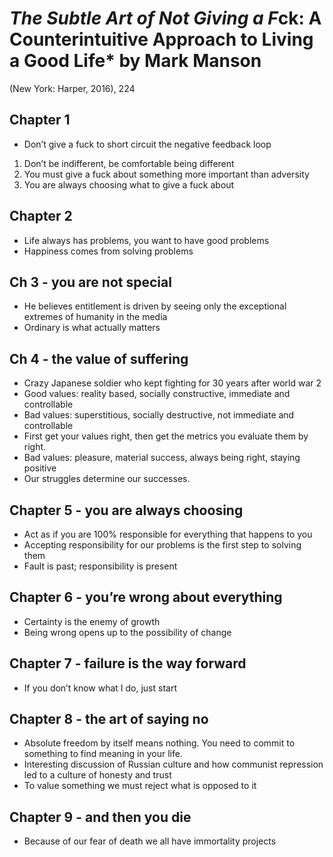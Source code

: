 # *The Subtle Art of Not Giving a F*ck: A Counterintuitive Approach to Living a Good Life* by Mark Manson

(New York: Harper, 2016), 224


## Chapter 1

- Don’t give a fuck to short circuit the negative feedback loop

1. Don’t be indifferent, be comfortable being different 
2. You must give a fuck about something more important than adversity 
3. You are always choosing what to give a fuck about 


## Chapter 2

- Life always has problems, you want to have good problems 
- Happiness comes from solving problems 


## Ch 3 - you are not special

- He believes entitlement is driven by seeing only the exceptional extremes of humanity in the media 
- Ordinary is what actually matters


## Ch 4 - the value of suffering

- Crazy Japanese soldier who kept fighting for 30 years after world war 2
- Good values: reality based, socially constructive, immediate and controllable
- Bad values: superstitious, socially destructive, not immediate and controllable 
- First get your values right, then get the metrics you evaluate them by right. 
- Bad values: pleasure, material success, always being right, staying positive 
- Our struggles determine our successes. 


## Chapter 5 - you are always choosing 

- Act as if you are 100% responsible for everything that happens to you 
- Accepting responsibility for our problems is the first step to solving them
- Fault is past; responsibility is present 


## Chapter 6 - you’re wrong about everything 

- Certainty is the enemy of growth 
- Being wrong opens up to the possibility of change 


## Chapter 7 - failure is the way forward 

- If you don’t know what I do, just start


## Chapter 8 - the art of saying no

- Absolute freedom by itself means nothing. You need to commit to something to find meaning in your life. 
- Interesting discussion of Russian culture and how communist repression led to a culture of honesty and trust
- To value something we must reject what is opposed to it 


## Chapter 9 - and then you die 

- Because of our fear of death we all have immortality projects 